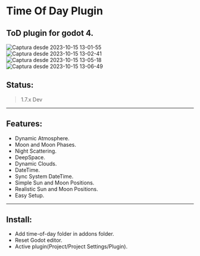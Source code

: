 # Time Of Day Plugin
ToD plugin for godot 4.
---------------------------------------------

![Captura desde 2023-10-15 13-01-55](https://github.com/broken-kernel/time-of-day/assets/73777890/bf057522-006d-4d6a-83ab-485abcaef967)
![Captura desde 2023-10-15 13-02-41](https://github.com/broken-kernel/time-of-day/assets/73777890/4309dccf-da4e-433f-a012-5f002e292f0c)
![Captura desde 2023-10-15 13-05-18](https://github.com/broken-kernel/time-of-day/assets/73777890/ec73702e-7d09-4ac3-a901-63206970d17d)
![Captura desde 2023-10-15 13-06-49](https://github.com/broken-kernel/time-of-day/assets/73777890/eabf4a4e-51e0-4ead-a0a8-f8983001863a)


## Status:
> 1.7.x Dev
---------------------------------------------

## Features:

- Dynamic Atmosphere.
- Moon and Moon Phases.
- Night Scattering.
- DeepSpace.
- Dynamic Clouds.
- DateTime.
- Sync System DateTime.
- Simple Sun and Moon Positions.
- Realistic Sun and Moon Positions.
- Easy Setup.
---------------------------------------------

## Install:
- Add time-of-day folder in addons folder.
- Reset Godot editor.
- Active plugin(Project/Project Settings/Plugin).
